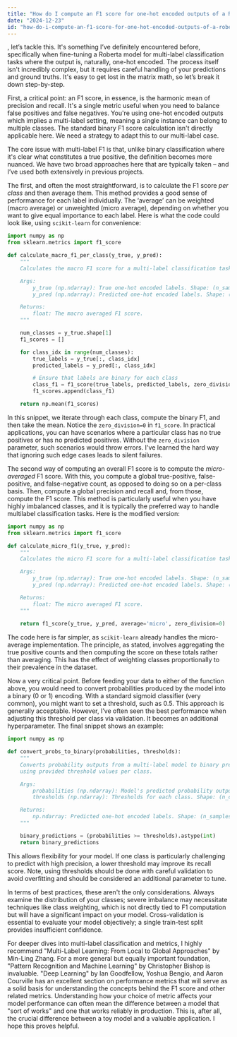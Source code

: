 ```yaml
---
title: "How do I compute an F1 score for one-hot encoded outputs of a Roberta model?"
date: "2024-12-23"
id: "how-do-i-compute-an-f1-score-for-one-hot-encoded-outputs-of-a-roberta-model"
---
```


, let’s tackle this. It's something I’ve definitely encountered before, specifically when fine-tuning a Roberta model for multi-label classification tasks where the output is, naturally, one-hot encoded. The process itself isn't incredibly complex, but it requires careful handling of your predictions and ground truths. It's easy to get lost in the matrix math, so let’s break it down step-by-step.

First, a critical point: an F1 score, in essence, is the harmonic mean of precision and recall. It's a single metric useful when you need to balance false positives and false negatives. You're using one-hot encoded outputs which implies a multi-label setting, meaning a single instance can belong to multiple classes. The standard binary F1 score calculation isn't directly applicable here. We need a strategy to adapt this to our multi-label case.

The core issue with multi-label F1 is that, unlike binary classification where it's clear what constitutes a true positive, the definition becomes more nuanced. We have two broad approaches here that are typically taken – and I’ve used both extensively in previous projects.

The first, and often the most straightforward, is to calculate the F1 score *per class* and then average them. This method provides a good sense of performance for each label individually. The ‘average’ can be weighted (macro average) or unweighted (micro average), depending on whether you want to give equal importance to each label. Here is what the code could look like, using `scikit-learn` for convenience:

```python
import numpy as np
from sklearn.metrics import f1_score

def calculate_macro_f1_per_class(y_true, y_pred):
    """
    Calculates the macro F1 score for a multi-label classification task.

    Args:
        y_true (np.ndarray): True one-hot encoded labels. Shape: (n_samples, n_classes).
        y_pred (np.ndarray): Predicted one-hot encoded labels. Shape: (n_samples, n_classes).

    Returns:
        float: The macro averaged F1 score.
    """

    num_classes = y_true.shape[1]
    f1_scores = []

    for class_idx in range(num_classes):
        true_labels = y_true[:, class_idx]
        predicted_labels = y_pred[:, class_idx]

        # Ensure that labels are binary for each class
        class_f1 = f1_score(true_labels, predicted_labels, zero_division=0) # Handles cases where no true/predicted class is present
        f1_scores.append(class_f1)

    return np.mean(f1_scores)
```
In this snippet, we iterate through each class, compute the binary F1, and then take the mean. Notice the `zero_division=0` in `f1_score`. In practical applications, you can have scenarios where a particular class has no true positives or has no predicted positives. Without the `zero_division` parameter, such scenarios would throw errors. I've learned the hard way that ignoring such edge cases leads to silent failures.

The second way of computing an overall F1 score is to compute the *micro-averaged* F1 score. With this, you compute a global true-positive, false-positive, and false-negative count, as opposed to doing so on a per-class basis. Then, compute a global precision and recall and, from those, compute the F1 score. This method is particularly useful when you have highly imbalanced classes, and it is typically the preferred way to handle multilabel classification tasks. Here is the modified version:

```python
import numpy as np
from sklearn.metrics import f1_score

def calculate_micro_f1(y_true, y_pred):
    """
    Calculates the micro F1 score for a multi-label classification task.

    Args:
        y_true (np.ndarray): True one-hot encoded labels. Shape: (n_samples, n_classes).
        y_pred (np.ndarray): Predicted one-hot encoded labels. Shape: (n_samples, n_classes).

    Returns:
        float: The micro averaged F1 score.
    """
    
    return f1_score(y_true, y_pred, average='micro', zero_division=0)
```
The code here is far simpler, as `scikit-learn` already handles the micro-average implementation. The principle, as stated, involves aggregating the true positive counts and then computing the score on these totals rather than averaging. This has the effect of weighting classes proportionally to their prevalence in the dataset.

Now a very critical point. Before feeding your data to either of the function above, you would need to convert probabilities produced by the model into a binary (0 or 1) encoding. With a standard sigmoid classifier (very common), you might want to set a threshold, such as 0.5. This approach is generally acceptable. However, I’ve often seen the best performance when adjusting this threshold per class via validation. It becomes an additional hyperparameter. The final snippet shows an example:

```python
import numpy as np

def convert_probs_to_binary(probabilities, thresholds):
    """
    Converts probability outputs from a multi-label model to binary predictions
    using provided threshold values per class.

    Args:
        probabilities (np.ndarray): Model's predicted probability outputs. Shape: (n_samples, n_classes).
        thresholds (np.ndarray): Thresholds for each class. Shape: (n_classes).

    Returns:
        np.ndarray: Predicted one-hot encoded labels. Shape: (n_samples, n_classes).
    """

    binary_predictions = (probabilities >= thresholds).astype(int)
    return binary_predictions
```

This allows flexibility for your model. If one class is particularly challenging to predict with high precision, a lower threshold may improve its recall score. Note, using thresholds should be done with careful validation to avoid overfitting and should be considered an additional parameter to tune.

In terms of best practices, these aren't the only considerations. Always examine the distribution of your classes; severe imbalance may necessitate techniques like class weighting, which is not directly tied to F1 computation but will have a significant impact on your model. Cross-validation is essential to evaluate your model objectively; a single train-test split provides insufficient confidence.

For deeper dives into multi-label classification and metrics, I highly recommend "Multi-Label Learning: From Local to Global Approaches" by Min-Ling Zhang. For a more general but equally important foundation, "Pattern Recognition and Machine Learning" by Christopher Bishop is invaluable. "Deep Learning" by Ian Goodfellow, Yoshua Bengio, and Aaron Courville has an excellent section on performance metrics that will serve as a solid basis for understanding the concepts behind the F1 score and other related metrics. Understanding how your choice of metric affects your model performance can often mean the difference between a model that "sort of works" and one that works reliably in production. This is, after all, the crucial difference between a toy model and a valuable application. I hope this proves helpful.
